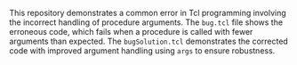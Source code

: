 This repository demonstrates a common error in Tcl programming involving the incorrect handling of procedure arguments.  The `bug.tcl` file shows the erroneous code, which fails when a procedure is called with fewer arguments than expected. The `bugSolution.tcl` demonstrates the corrected code with improved argument handling using `args` to ensure robustness.